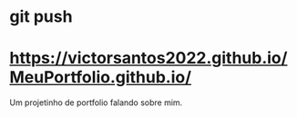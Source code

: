#  git push
# https://victorsantos2022.github.io/MeuPortfolio.github.io/
Um projetinho de portfolio falando sobre mim.
